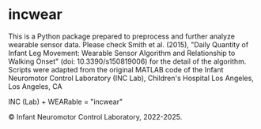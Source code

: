 # incwear
This is a Python package prepared to preprocess and further analyze wearable sensor data.
Please check Smith et al. (2015), "Daily Quantity of Infant Leg Movement: Wearable Sensor Algorithm and Relationship to Walking Onset" (doi: 10.3390/s150819006) for the detail of the algorithm.
Scripts were adapted from the original MATLAB code of the Infant Neuromotor Control Laboratory (INC Lab), Children's Hospital Los Angeles, Los Angeles, CA

INC (Lab) + WEARable = "incwear"


© Infant Neuromotor Control Laboratory, 2022-2025.
